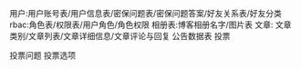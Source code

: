 用户:用户账号表/用户信息表/密保问题表/密保问题答案/好友关系表/好友分类
rbac:角色表/权限表/用户角色/角色权限
相册表:博客相册名字/图片表
文章: 文章类别/文章列表/文章详细信息/文章评论与回复
公告数据表
投票


投票问题  投票选项
